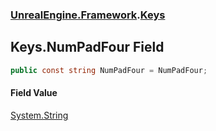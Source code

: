 ### [UnrealEngine.Framework](UnrealEngine_Framework.md 'UnrealEngine.Framework').[Keys](Keys.md 'UnrealEngine.Framework.Keys')
## Keys.NumPadFour Field
```csharp
public const string NumPadFour = NumPadFour;
```
#### Field Value
[System.String](https://docs.microsoft.com/en-us/dotnet/api/System.String 'System.String')

